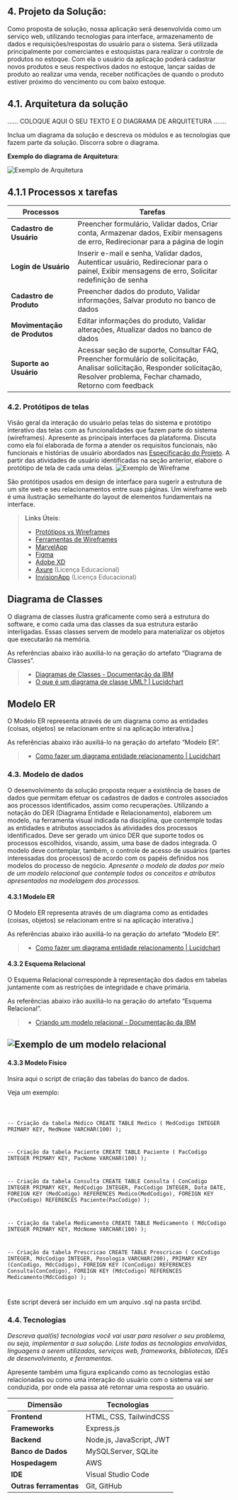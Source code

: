 ## 4. Projeto da Solução:

Como proposta de solução, nossa aplicação será desenvolvida como um serviço web, utilizando tecnologias para interface, armazenamento de dados e requisições/respostas do usuário para o sistema. Será utilizada principalmente por comerciantes e estoquistas para realizar o controle de produtos no estoque. Com ela o usuário da aplicação poderá cadastrar novos produtos e seus respectivos dados no estoque, lançar saídas de produto ao realizar uma venda, receber notificações de quando o produto estiver próximo do vencimento ou com baixo estoque.

## 4.1. Arquitetura da solução


......  COLOQUE AQUI O SEU TEXTO E O DIAGRAMA DE ARQUITETURA .......

 Inclua um diagrama da solução e descreva os módulos e as tecnologias
 que fazem parte da solução. Discorra sobre o diagrama.
 
 **Exemplo do diagrama de Arquitetura**:
 
 ![Exemplo de Arquitetura](./images/arquitetura-exemplo.png)
 
## 4.1.1 Processos x tarefas

| **Processos**               | **Tarefas**                                                                                               |
|----------------------------|-----------------------------------------------------------------------------------------------------------|
| **Cadastro de Usuário**     | Preencher formulário, Validar dados, Criar conta, Armazenar dados, Exibir mensagens de erro, Redirecionar para a página de login |
| **Login de Usuário**        | Inserir e-mail e senha, Validar dados, Autenticar usuário, Redirecionar para o painel, Exibir mensagens de erro, Solicitar redefinição de senha |
| **Cadastro de Produto**     | Preencher dados do produto, Validar informações, Salvar produto no banco de dados                         |
| **Movimentação de Produtos**| Editar informações do produto, Validar alterações, Atualizar dados no banco de dados                      |
| **Suporte ao Usuário**      | Acessar seção de suporte, Consultar FAQ, Preencher formulário de solicitação, Analisar solicitação, Responder solicitação, Resolver problema, Fechar chamado, Retorno com feedback |

### 4.2. Protótipos de telas

Visão geral da interação do usuário pelas telas do sistema e protótipo interativo das telas com as funcionalidades que fazem parte do sistema (wireframes).
Apresente as principais interfaces da plataforma. Discuta como ela foi elaborada de forma a atender os requisitos funcionais, não funcionais e histórias de usuário abordados nas <a href="02-Especificação do Projeto.md"> Especificação do Projeto</a>.
A partir das atividades de usuário identificadas na seção anterior, elabore o protótipo de tela de cada uma delas.
![Exemplo de Wireframe](images/wireframe-example.png)

São protótipos usados em design de interface para sugerir a estrutura de um site web e seu relacionamentos entre suas páginas. Um wireframe web é uma ilustração semelhante do layout de elementos fundamentais na interface.
 
> **Links Úteis**:
> - [Protótipos vs Wireframes](https://www.nngroup.com/videos/prototypes-vs-wireframes-ux-projects/)
> - [Ferramentas de Wireframes](https://rockcontent.com/blog/wireframes/)
> - [MarvelApp](https://marvelapp.com/developers/documentation/tutorials/)
> - [Figma](https://www.figma.com/)
> - [Adobe XD](https://www.adobe.com/br/products/xd.html#scroll)
> - [Axure](https://www.axure.com/edu) (Licença Educacional)
> - [InvisionApp](https://www.invisionapp.com/) (Licença Educacional)


## Diagrama de Classes

O diagrama de classes ilustra graficamente como será a estrutura do software, e como cada uma das classes da sua estrutura estarão interligadas. Essas classes servem de modelo para materializar os objetos que executarão na memória.

As referências abaixo irão auxiliá-lo na geração do artefato “Diagrama de Classes”.

> - [Diagramas de Classes - Documentação da IBM](https://www.ibm.com/docs/pt-br/rational-soft-arch/9.6.1?topic=diagrams-class)
> - [O que é um diagrama de classe UML? | Lucidchart](https://www.lucidchart.com/pages/pt/o-que-e-diagrama-de-classe-uml)

## Modelo ER

O Modelo ER representa através de um diagrama como as entidades (coisas, objetos) se relacionam entre si na aplicação interativa.]

As referências abaixo irão auxiliá-lo na geração do artefato “Modelo ER”.

> - [Como fazer um diagrama entidade relacionamento | Lucidchart](https://www.lucidchart.com/pages/pt/como-fazer-um-diagrama-entidade-relacionamento)


### 4.3. Modelo de dados

O desenvolvimento da solução proposta requer a existência de bases de dados que permitam efetuar os cadastros de dados e controles associados aos processos identificados, assim como recuperações.
Utilizando a notação do DER (Diagrama Entidade e Relacionamento), elaborem um modelo, na ferramenta visual indicada na disciplina, que contemple todas as entidades e atributos associados às atividades dos processos identificados. Deve ser gerado um único DER que suporte todos os processos escolhidos, visando, assim, uma base de dados integrada. O modelo deve contemplar, também, o controle de acesso de usuários (partes interessadas dos processos) de acordo com os papéis definidos nos modelos do processo de negócio.
_Apresente o modelo de dados por meio de um modelo relacional que contemple todos os conceitos e atributos apresentados na modelagem dos processos._

#### 4.3.1 Modelo ER

O Modelo ER representa através de um diagrama como as entidades (coisas, objetos) se relacionam entre si na aplicação interativa.]

As referências abaixo irão auxiliá-lo na geração do artefato “Modelo ER”.

> - [Como fazer um diagrama entidade relacionamento | Lucidchart](https://www.lucidchart.com/pages/pt/como-fazer-um-diagrama-entidade-relacionamento)

#### 4.3.2 Esquema Relacional

O Esquema Relacional corresponde à representação dos dados em tabelas juntamente com as restrições de integridade e chave primária.
 
As referências abaixo irão auxiliá-lo na geração do artefato “Esquema Relacional”.

> - [Criando um modelo relacional - Documentação da IBM](https://www.ibm.com/docs/pt-br/cognos-analytics/10.2.2?topic=designer-creating-relational-model)

![Exemplo de um modelo relacional](images/modeloRelacional.png "Exemplo de Modelo Relacional.")
---


#### 4.3.3 Modelo Físico

Insira aqui o script de criação das tabelas do banco de dados.

Veja um exemplo:

<code>

 -- Criação da tabela Médico
CREATE TABLE Medico (
    MedCodigo INTEGER PRIMARY KEY,
    MedNome VARCHAR(100)
);


-- Criação da tabela Paciente
CREATE TABLE Paciente (
    PacCodigo INTEGER PRIMARY KEY,
    PacNome VARCHAR(100)
);

-- Criação da tabela Consulta
CREATE TABLE Consulta (
    ConCodigo INTEGER PRIMARY KEY,
    MedCodigo INTEGER,
    PacCodigo INTEGER,
    Data DATE,
    FOREIGN KEY (MedCodigo) REFERENCES Medico(MedCodigo),
    FOREIGN KEY (PacCodigo) REFERENCES Paciente(PacCodigo)
);

-- Criação da tabela Medicamento
CREATE TABLE Medicamento (
    MdcCodigo INTEGER PRIMARY KEY,
    MdcNome VARCHAR(100)
);

-- Criação da tabela Prescricao
CREATE TABLE Prescricao (
    ConCodigo INTEGER,
    MdcCodigo INTEGER,
    Posologia VARCHAR(200),
    PRIMARY KEY (ConCodigo, MdcCodigo),
    FOREIGN KEY (ConCodigo) REFERENCES Consulta(ConCodigo),
    FOREIGN KEY (MdcCodigo) REFERENCES Medicamento(MdcCodigo)
);

</code>

Este script deverá ser incluído em um arquivo .sql na pasta src\bd.




### 4.4. Tecnologias

_Descreva qual(is) tecnologias você vai usar para resolver o seu problema, ou seja, implementar a sua solução. Liste todas as tecnologias envolvidas, linguagens a serem utilizadas, serviços web, frameworks, bibliotecas, IDEs de desenvolvimento, e ferramentas._

Apresente também uma figura explicando como as tecnologias estão relacionadas ou como uma interação do usuário com o sistema vai ser conduzida, por onde ela passa até retornar uma resposta ao usuário.

| Dimensão            | Tecnologias                    |
|---------------------|--------------------------------|
| **Frontend**         | HTML, CSS, TailwindCSS         |
| **Frameworks**       | Express.js                     |
| **Backend**          | Node.js, JavaScript, JWT       |
| **Banco de Dados**   | MySQLServer, SQLite          |
| **Hospedagem**       | AWS                   |
| **IDE**              | Visual Studio Code             |
| **Outras ferramentas**| Git, GitHub                   |
